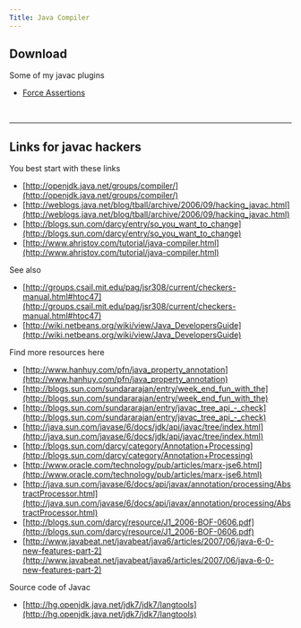 ```yaml
---
Title: Java Compiler
---
```


## Download

Some of my javac plugins

- [Force Assertions](javacompiler/forceassertions)


&nbsp;


---

## Links for javac hackers

You best start with these links


-  [http://openjdk.java.net/groups/compiler/](http://openjdk.java.net/groups/compiler/)
-  [http://weblogs.java.net/blog/tball/archive/2006/09/hacking_javac.html](http://weblogs.java.net/blog/tball/archive/2006/09/hacking_javac.html)
-  [http://blogs.sun.com/darcy/entry/so_you_want_to_change](http://blogs.sun.com/darcy/entry/so_you_want_to_change)
-  [http://www.ahristov.com/tutorial/java-compiler.html](http://www.ahristov.com/tutorial/java-compiler.html)

See also


-  [http://groups.csail.mit.edu/pag/jsr308/current/checkers-manual.html#htoc47](http://groups.csail.mit.edu/pag/jsr308/current/checkers-manual.html#htoc47)
-  [http://wiki.netbeans.org/wiki/view/Java_DevelopersGuide](http://wiki.netbeans.org/wiki/view/Java_DevelopersGuide)

Find more resources here


-  [http://www.hanhuy.com/pfn/java_property_annotation](http://www.hanhuy.com/pfn/java_property_annotation)
-  [http://blogs.sun.com/sundararajan/entry/week_end_fun_with_the](http://blogs.sun.com/sundararajan/entry/week_end_fun_with_the)
-  [http://blogs.sun.com/sundararajan/entry/javac_tree_api_-_check](http://blogs.sun.com/sundararajan/entry/javac_tree_api_-_check)
-  [http://java.sun.com/javase/6/docs/jdk/api/javac/tree/index.html](http://java.sun.com/javase/6/docs/jdk/api/javac/tree/index.html)
-  [http://blogs.sun.com/darcy/category/Annotation+Processing](http://blogs.sun.com/darcy/category/Annotation+Processing)
-  [http://www.oracle.com/technology/pub/articles/marx-jse6.html](http://www.oracle.com/technology/pub/articles/marx-jse6.html)
-  [http://java.sun.com/javase/6/docs/api/javax/annotation/processing/AbstractProcessor.html](http://java.sun.com/javase/6/docs/api/javax/annotation/processing/AbstractProcessor.html)
-  [http://blogs.sun.com/darcy/resource/J1_2006-BOF-0606.pdf](http://blogs.sun.com/darcy/resource/J1_2006-BOF-0606.pdf)
-  [http://www.javabeat.net/javabeat/java6/articles/2007/06/java-6-0-new-features-part-2](http://www.javabeat.net/javabeat/java6/articles/2007/06/java-6-0-new-features-part-2)

Source code of Javac


-  [http://hg.openjdk.java.net/jdk7/jdk7/langtools](http://hg.openjdk.java.net/jdk7/jdk7/langtools)

&nbsp;
